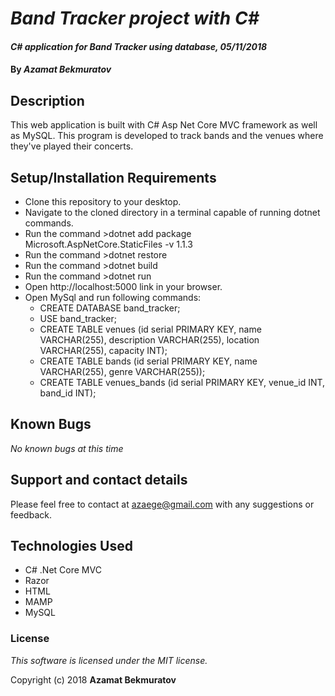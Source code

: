 # _Band Tracker project with C#_

#### _C# application for Band Tracker using database, 05/11/2018_

#### By _**Azamat Bekmuratov**_

## Description
This web application is built with C# Asp Net Core MVC framework as well as MySQL. This program is developed to track bands and the venues where they've played their concerts.

## Setup/Installation Requirements

* Clone this repository to your desktop.
* Navigate to the cloned directory in a terminal capable of running dotnet commands.
* Run the command >dotnet add package Microsoft.AspNetCore.StaticFiles -v 1.1.3
* Run the command >dotnet restore
* Run the command >dotnet build
* Run the command >dotnet run
* Open http://localhost:5000 link in your browser.
* Open MySql and run following commands:
  * CREATE DATABASE band_tracker;
  * USE band_tracker;
  * CREATE TABLE venues (id serial PRIMARY KEY, name VARCHAR(255), description VARCHAR(255), location VARCHAR(255), capacity INT);
  * CREATE TABLE bands (id serial PRIMARY KEY, name VARCHAR(255), genre VARCHAR(255));
  * CREATE TABLE venues_bands (id serial PRIMARY KEY, venue_id INT, band_id INT);

## Known Bugs

_No known bugs at this time_

## Support and contact details

Please feel free to contact at azaege@gmail.com with any suggestions or feedback.

## Technologies Used
* C# .Net Core MVC
* Razor
* HTML
* MAMP
* MySQL

### License

*This software is licensed under the MIT license.*

Copyright (c) 2018 **Azamat Bekmuratov**
